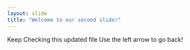 ```yaml
---
layout: slide
title: "Welcome to our second slide!"
---
```

Keep Checking this updated file
Use the left arrow to go back!
